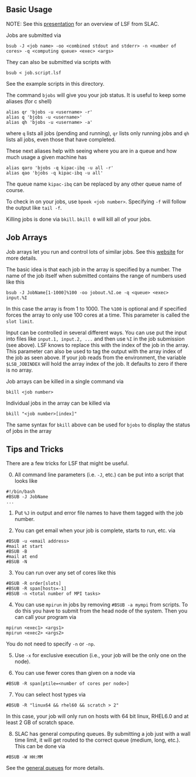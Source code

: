 Basic Usage
-----------
NOTE: See this [presentation](https://www.slac.stanford.edu/exp/glast/wb/prod/pages/installingOfflineSW/LSF_at_SLAC.pdf) for an overview of LSF from SLAC.

Jobs are submitted via
```
bsub -J <job name> -oo <combined stdout and stderr> -n <number of cores> -q <computing queue> <exec> <args>
```
They can also be submitted via scripts with
```
bsub < job.script.lsf
```
See the example scripts in this directory.

The command `bjobs` will give you your job status. It is useful to keep some
aliases (for c shell)
```
alias qr 'bjobs -u <username> -r'
alias q 'bjobs -u <username>'
alias qh 'bjobs -u <username> -a'
```
where `q` lists all jobs (pending and running), `qr` lists only running jobs and `qh` lists all jobs, even
those that have completed.

These next aliases help with seeing where you are in a queue and
how much usage a given machine has
```
alias qaro 'bjobs -q kipac-ibq -u all -r'
alias qao 'bjobs -q kipac-ibq -u all'
```
The queue name `kipac-ibq` can be replaced by any other queue name of course.

To check in on your jobs, use `bpeek <job number>`. Specifying `-f` will follow
the output like `tail -f`.

Killing jobs is done via `bkill`. `bkill 0` will kill all of your jobs.

Job Arrays
----------
Job arrays let you run and control lots of similar jobs. See this [website](https://www.ibm.com/support/knowledgecenter/SSETD4_9.1.3/lsf_admin/job_arrays_lsf.dita) for
more details.

The basic idea is that each job in the array is specified by a
number. The name of the job itself when submitted contains the range of numbers used like this
```
bsub -J JobName[1-1000]%100 -oo jobout.%I.oe -q <queue> <exec> input.%I
```
In this case the array is from 1 to 1000. The `%100` is optional
and if specified forces the array to only use 100 cores at a time. This
parameter is called the `slot limit`.

Input can be controlled in several different ways. You can use put the input into files
like `input.1, input.2, ...` and then use `%I` in the job submission (see above). LSF knows
to replace this with the index of the job in the array. This parameter can also be used to tag the
output with the array index of the job as seen above. If your job reads from the environment, the variable
`$LSB_JOBINDEX` will hold the array index of the job. It defaults to zero if there is no array.

Job arrays can be killed in a single command via
```
bkill <job number>
```
Individual jobs in the array can be killed via
```
bkill "<job number>[index]"
```

The same syntax for `bkill` above can be used for `bjobs` to display the status of jobs in the array 

Tips and Tricks
---------------
There are a few tricks for LSF that might be useful.

0) All command line parameters (i.e. `-J`, etc.) can be put into a script that looks like
```
#!/bin/bash
#BSUB -J JobName
...
```

1) Put `%J` in output and error file names to have them tagged with the job number.

2) You can get email when your job is complete, starts to run, etc. via
```
#BSUB -u <email address>
#mail at start
#BSUB -B
#mail at end
#BSUB -N
```

3) You can run over any set of cores like this
```
#BSUB -R order[slots]
#BSUB -R span[hosts=-1]
#BSUB -n <total number of MPI tasks>
```

4) You can use `mpirun` in jobs by removing `#BSUB -a mympi` from scripts.
To do this you have to submit from the head node of the system. Then you can call
your program via
```
mpirun <exec1> <args1>
mpirun <exec2> <args2>
```
You do not need to specify `-n` or `-np`.

5) Use `-x` for exclusive execution (i.e., your job will be the only one on the node).

6) You can use fewer cores than given on a node via
```
#BSUB -R span[ptile=<number of cores per node>]
```

7) You can select host types via
```
#BSUB -R "linux64 && rhel60 && scratch > 2"
```
In this case, your job will only run on hosts with 64 bit linux, RHEL6.0 and
at least 2 GB of scratch space.

8) SLAC has general computing queues. By submitting a job just with a wall time limit,
it will get routed to the correct queue (medium, long, etc.). This can be done via
```
#BSUB -W HH:MM
```
See the [general queues](https://confluence.slac.stanford.edu/display/SCSPub/High+Performance+Computing+at+SLAC) for
more details. 

